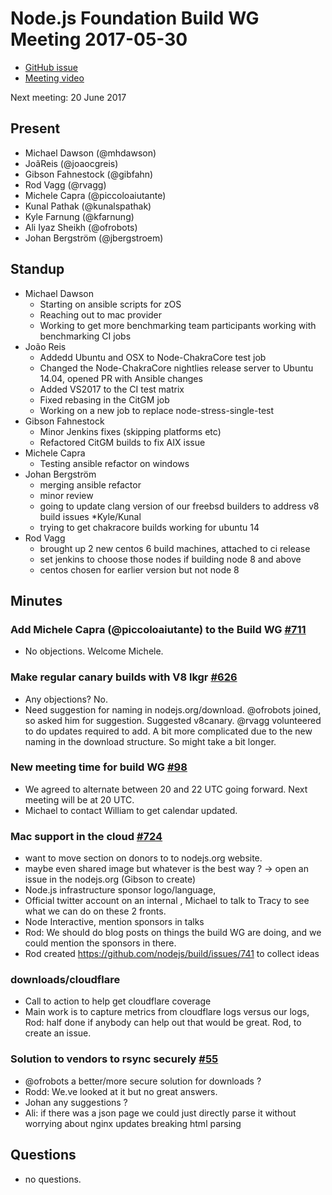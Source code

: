 # Node.js Foundation Build WG Meeting 2017-05-30
 
* [GitHub issue](https://github.com/nodejs/build/issues/737)
* [Meeting video](https://www.youtube.com/watch?v=5WV7TjUww-w)
 
Next meeting: 20 June 2017
 
## Present
* Michael Dawson (@mhdawson)
* JoãReis (@joaocgreis)
* Gibson Fahnestock (@gibfahn)
* Rod Vagg (@rvagg)
* Michele Capra (@piccoloaiutante)
* Kunal Pathak (@kunalspathak)
* Kyle Farnung (@kfarnung)
* Ali Iyaz Sheikh (@ofrobots)
* Johan Bergström (@jbergstroem)
 
## Standup
* Michael Dawson
  * Starting on ansible scripts for zOS
  * Reaching out to mac provider
  * Working to get more benchmarking team participants
    working with benchmarking CI jobs
* João Reis 
  * Addedd Ubuntu and OSX to Node-ChakraCore test job
  * Changed the Node-ChakraCore nightlies release server to
   Ubuntu 14.04, opened PR with Ansible changes
  * Added VS2017 to the CI test matrix
  * Fixed rebasing in the CitGM job
  * Working on a new job to replace node-stress-single-test
* Gibson Fahnestock 
  * Minor Jenkins fixes (skipping platforms etc)
  * Refactored CitGM builds to fix AIX issue
* Michele Capra
  * Testing ansible refactor on windows
* Johan Bergström 
  * merging ansible refactor
  * minor review
  * going to update clang version of our freebsd builders to address v8 build issues
*Kyle/Kunal
  * trying to get chakracore builds working for ubuntu 14
* Rod Vagg
  * brought up 2 new centos 6 build machines, attached to ci release
  * set jenkins to choose those nodes if building node 8 and above
  * centos chosen for earlier version but not node 8
 
## Minutes
 
### Add Michele Capra (@piccoloaiutante) to the Build WG [#711](https://github.com/nodejs/build/issues/711)
 * No objections. Welcome Michele.
 
### Make regular canary builds with V8 lkgr [#626](https://github.com/nodejs/build/issues/626)
* Any objections? No.
* Need suggestion for naming in nodejs.org/download.  @ofrobots joined,
  so asked him for suggestion.  Suggested v8canary. @rvagg volunteered to
  do updates required to add.  A bit more complicated due to the new naming in
  the download structure.  So might take a bit longer.
 
### New meeting time for build WG [#98](https://github.com/nodejs/build/issues/698)
 
* We agreed to alternate between 20 and 22 UTC going forward.  Next meeting
  will be at 20 UTC.
* Michael to contact William to get calendar updated.
 
### Mac support in the cloud  [#724](https://github.com/nodejs/build/issues/724)
* want to move section on donors to to nodejs.org website.  
* maybe even shared image but whatever is the best way ?
  -> open an issue in the nodejs.org (Gibson to create)
* Node.js infrastructure sponsor logo/language, 
* Official twitter account on an internal , Michael to talk to
  Tracy to see what we can do on these 2 fronts.
* Node Interactive, mention sponsors in talks
* Rod: We should do blog posts on things the build WG are
  doing, and we could mention the sponsors in there.
* Rod created https://github.com/nodejs/build/issues/741 to collect ideas
    
### downloads/cloudflare
* Call to action to help get cloudflare coverage
* Main work is to capture metrics from cloudflare logs versus our logs,
  Rod: half done if anybody can help out that would be great.
  Rod, to create an issue.
 
### Solution to vendors to rsync securely [#55](https://github.com/nodejs/build/issues/55)
* @ofrobots a better/more secure solution for downloads ?
* Rodd: We.ve looked at it but no great answers.  
* Johan any suggestions ?
* Ali: if there was a json page we could just directly parse it
  without worrying about nginx updates breaking html parsing
 
## Questions
* no questions.
